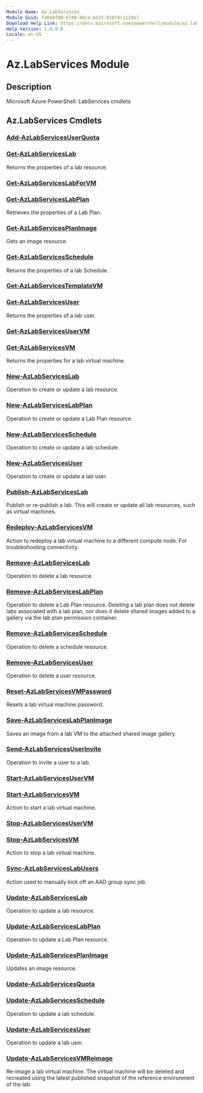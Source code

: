 ```yaml
---
Module Name: Az.LabServices
Module Guid: f4604f08-6749-40ce-bd25-81074c1119e7
Download Help Link: https://docs.microsoft.com/powershell/module/az.labservices
Help Version: 1.0.0.0
Locale: en-US
---
```


# Az.LabServices Module
## Description
Microsoft Azure PowerShell: LabServices cmdlets

## Az.LabServices Cmdlets
### [Add-AzLabServicesUserQuota](Add-AzLabServicesUserQuota.md)


### [Get-AzLabServicesLab](Get-AzLabServicesLab.md)
Returns the properties of a lab resource.

### [Get-AzLabServicesLabForVM](Get-AzLabServicesLabForVM.md)


### [Get-AzLabServicesLabPlan](Get-AzLabServicesLabPlan.md)
Retrieves the properties of a Lab Plan.

### [Get-AzLabServicesPlanImage](Get-AzLabServicesPlanImage.md)
Gets an image resource.

### [Get-AzLabServicesSchedule](Get-AzLabServicesSchedule.md)
Returns the properties of a lab Schedule.

### [Get-AzLabServicesTemplateVM](Get-AzLabServicesTemplateVM.md)


### [Get-AzLabServicesUser](Get-AzLabServicesUser.md)
Returns the properties of a lab user.

### [Get-AzLabServicesUserVM](Get-AzLabServicesUserVM.md)


### [Get-AzLabServicesVM](Get-AzLabServicesVM.md)
Returns the properties for a lab virtual machine.

### [New-AzLabServicesLab](New-AzLabServicesLab.md)
Operation to create or update a lab resource.

### [New-AzLabServicesLabPlan](New-AzLabServicesLabPlan.md)
Operation to create or update a Lab Plan resource.

### [New-AzLabServicesSchedule](New-AzLabServicesSchedule.md)
Operation to create or update a lab schedule.

### [New-AzLabServicesUser](New-AzLabServicesUser.md)
Operation to create or update a lab user.

### [Publish-AzLabServicesLab](Publish-AzLabServicesLab.md)
Publish or re-publish a lab.
This will create or update all lab resources, such as virtual machines.

### [Redeploy-AzLabServicesVM](Redeploy-AzLabServicesVM.md)
Action to redeploy a lab virtual machine to a different compute node.
For troubleshooting connectivity.

### [Remove-AzLabServicesLab](Remove-AzLabServicesLab.md)
Operation to delete a lab resource.

### [Remove-AzLabServicesLabPlan](Remove-AzLabServicesLabPlan.md)
Operation to delete a Lab Plan resource.
Deleting a lab plan does not delete labs associated with a lab plan, nor does it delete shared images added to a gallery via the lab plan permission container.

### [Remove-AzLabServicesSchedule](Remove-AzLabServicesSchedule.md)
Operation to delete a schedule resource.

### [Remove-AzLabServicesUser](Remove-AzLabServicesUser.md)
Operation to delete a user resource.

### [Reset-AzLabServicesVMPassword](Reset-AzLabServicesVMPassword.md)
Resets a lab virtual machine password.

### [Save-AzLabServicesLabPlanImage](Save-AzLabServicesLabPlanImage.md)
Saves an image from a lab VM to the attached shared image gallery.

### [Send-AzLabServicesUserInvite](Send-AzLabServicesUserInvite.md)
Operation to invite a user to a lab.

### [Start-AzLabServicesUserVM](Start-AzLabServicesUserVM.md)


### [Start-AzLabServicesVM](Start-AzLabServicesVM.md)
Action to start a lab virtual machine.

### [Stop-AzLabServicesUserVM](Stop-AzLabServicesUserVM.md)


### [Stop-AzLabServicesVM](Stop-AzLabServicesVM.md)
Action to stop a lab virtual machine.

### [Sync-AzLabServicesLabUsers](Sync-AzLabServicesLabUsers.md)
Action used to manually kick off an AAD group sync job.

### [Update-AzLabServicesLab](Update-AzLabServicesLab.md)
Operation to update a lab resource.

### [Update-AzLabServicesLabPlan](Update-AzLabServicesLabPlan.md)
Operation to update a Lab Plan resource.

### [Update-AzLabServicesPlanImage](Update-AzLabServicesPlanImage.md)
Updates an image resource.

### [Update-AzLabServicesQuota](Update-AzLabServicesQuota.md)


### [Update-AzLabServicesSchedule](Update-AzLabServicesSchedule.md)
Operation to update a lab schedule.

### [Update-AzLabServicesUser](Update-AzLabServicesUser.md)
Operation to update a lab user.

### [Update-AzLabServicesVMReimage](Update-AzLabServicesVMReimage.md)
Re-image a lab virtual machine.
The virtual machine will be deleted and recreated using the latest published snapshot of the reference environment of the lab.

